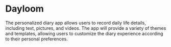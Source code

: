 # Dayloom
The personalized diary app allows users to record daily life details, including text, pictures, and videos. The app will provide a variety of themes and templates, allowing users to customize the diary experience according to their personal preferences.
